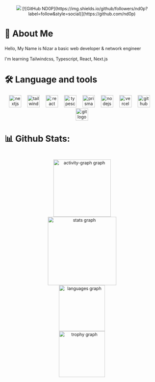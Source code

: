<br clear="both">

<div align="center">
  <img src="https://visitor-badge.laobi.icu/badge?page_id=nd0p.nd0p&right_color=green&left_text=Profiles%20views"  />
[![GitHub ND0P](https://img.shields.io/github/followers/nd0p?label=follow&style=social)](https://github.com/nd0p)
</div>

###

<h1 align="left">💫  About Me</h1>

###

<p align="left">Hello, My Name is Nizar a basic web developer & network engineer<br><br>I'm learning Tailwindcss, Typescript, React, Next.js</p>

###

<h1 align="left">🛠 Language and tools</h1>

###

<div align="center">
  <img src="https://cdn.jsdelivr.net/gh/devicons/devicon/icons/nextjs/nextjs-original.svg" height="40" alt="nextjs logo"  />
  <img width="12" />
  <img src="https://cdn.simpleicons.org/tailwindcss/06B6D4" height="40" alt="tailwindcss logo"  />
  <img width="12" />
  <img src="https://cdn.jsdelivr.net/gh/devicons/devicon/icons/react/react-original.svg" height="40" alt="react logo"  />
  <img width="12" />
  <img src="https://cdn.jsdelivr.net/gh/devicons/devicon/icons/typescript/typescript-original.svg" height="40" alt="typescript logo"  />
  <img width="12" />
  <img src="https://skillicons.dev/icons?i=prisma" height="40" alt="prisma logo"  />
  <img width="12" />
  <img src="https://skillicons.dev/icons?i=nodejs" height="40" alt="nodejs logo"  />
  <img width="12" />
  <img src="https://skillicons.dev/icons?i=vercel" height="40" alt="vercel logo"  />
  <img width="12" />
  <img src="https://skillicons.dev/icons?i=github" height="40" alt="github logo"  />
  <img width="12" />
  <img src="https://cdn.jsdelivr.net/gh/devicons/devicon/icons/git/git-original.svg" height="40" alt="git logo"  />
</div>

###

<h1 align="left">📊   Github Stats:</h1>

###

<br clear="both">

<div align="center">
  <img src="https://github-readme-activity-graph.vercel.app/graph?username=nd0p&custom_title=Contribution%20Graph&theme=tokyo-night&area=true&hide_border=true&hide_title=false" height="187" alt="activity-graph graph" /> <br>
  <img src="https://github-readme-stats.vercel.app/api?username=nd0p&hide_title=false&hide_rank=false&show_icons=true&include_all_commits=true&count_private=true&disable_animations=false&theme=tokyonight&locale=en&hide_border=false&order=1&custom_title=My%20Github%20Stats" height="223" alt="stats graph" /> <br>
  <img src="https://github-readme-stats.vercel.app/api/top-langs?username=nd0p&locale=en&hide_title=false&layout=compact&card_width=320&langs_count=5&theme=tokyonight&hide_border=false&order=2" height="150" alt="languages graph" /> <br>
  <img src="https://github-profile-trophy.vercel.app?username=nd0p&theme=tokyonight&column=8&row=100&no-frame=true&no-bg=false&margin-w=6" height="150" alt="trophy graph"  />
</div>

###
